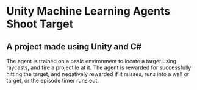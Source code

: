 # Unity Machine Learning Agents Shoot Target
## A project made using Unity and C#

The agent is trained on a basic environment to locate a target using raycasts, and fire a projectile at it.
The agent is rewarded for successfully hitting the target, and negatively rewarded if it misses, runs into a wall or target, or the episode timer runs out.
